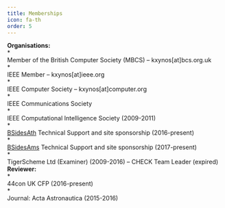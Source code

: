 ```yaml
---
title: Memberships
icon: fa-th
order: 5
---
```

<div style="text-align: left; font-weight: bold;">Organisations:</div>
* <div style="text-align: justify;"> Member of the British Computer Society (MBCS) – kxynos[at]bcs.org.uk</div>
* <div style="text-align: justify;"> IEEE Member – kxynos[at]ieee.org</div>
* <div style="text-align: justify;"> IEEE Computer Society – kxynos[at]computer.org</div>
* <div style="text-align: justify;"> IEEE Communications Society</div>
* <div style="text-align: justify;"> IEEE Computational Intelligence Society (2009-2011)</div>
* <div style="text-align: justify;"> <a href="https://www.bsidesath.gr">BSidesAth</a> Technical Support and site sponsorship (2016-present)</div>
* <div style="text-align: justify;"> <a href="https://www.bsidesams.nl">BSidesAms</a> Technical Support and site sponsorship (2017-present)</div>
* <div style="text-align: justify;"> TigerScheme Ltd (Examiner) (2009-2016) – CHECK Team Leader (expired) </div>
<div style="text-align: left; font-weight: bold;">Reviewer:</div>
* <div style="text-align: justify;">44con UK CFP (2016-present)</div>
* <div style="text-align: justify;">Journal: Acta Astronautica (2015-2016)</div>
